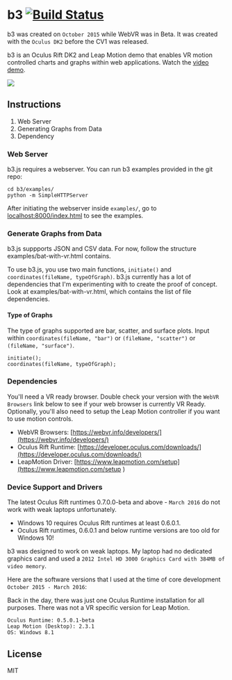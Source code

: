 b3 [![Build Status](https://travis-ci.org/huyle333/b3.svg?branch=master)](https://travis-ci.org/huyle333/b3)
==
b3 was created on `October 2015` while WebVR was in Beta. It was created with the `Oculus DK2` before the CV1 was released.

b3 is an Oculus Rift DK2 and Leap Motion demo that enables VR motion controlled charts and graphs within web applications. Watch the [video demo](https://www.youtube.com/watch?v=-ZkI8hTWrHA).

![](https://thumbs.gfycat.com/GrouchyDiligentAndeancat-size_restricted.gif)

## Instructions
1. Web Server
2. Generating Graphs from Data
3. Dependency

### Web Server
b3.js requires a webserver. You can run b3 examples provided in the git repo:
```
cd b3/examples/
python -m SimpleHTTPServer
```

After initiating the webserver inside `examples/`, go to [localhost:8000/index.html](http://localhost:8000/index.html) to see the examples.

### Generate Graphs from Data
b3.js suppports JSON and CSV data. For now, follow the structure examples/bat-with-vr.html contains.

To use b3.js, you use two main functions, `initiate()` and `coordinates(fileName, typeOfGraph)`. b3.js currently has a lot of dependencies that I'm experimenting with to create the proof of concept. Look at examples/bat-with-vr.html, which contains the list of file dependencies.

#### Type of Graphs
The type of graphs supported are bar, scatter, and surface plots. Input within `coordinates(fileName, "bar")` or `(fileName, "scatter")` or `(fileName, "surface")`.

```
initiate();
coordinates(fileName, typeOfGraph);
```

### Dependencies
You'll need a VR ready browser. Double check your version with the `WebVR Browsers` link below to see if your web browser is currently VR Ready. Optionally, you'll also need to setup the Leap Motion controller if you want to use motion controls.

+ WebVR Browsers: [https://webvr.info/developers/](https://webvr.info/developers/)
+ Oculus Rift Runtime: [https://developer.oculus.com/downloads/](https://developer.oculus.com/downloads/)
+ LeapMotion Driver: [https://www.leapmotion.com/setup](https://www.leapmotion.com/setup )

### Device Support and Drivers
The latest Oculus Rift runtimes 0.7.0.0-beta and above - `March 2016` do not work with weak laptops unfortunately.

- Windows 10 requires Oculus Rift runtimes at least 0.6.0.1.
- Oculus Rift runtimes, 0.6.0.1 and below runtime versions are too old for Windows 10!

b3 was designed to work on weak laptops. My laptop had no dedicated graphics card and used a `2012 Intel HD 3000 Graphics Card with 384MB of video memory`.

Here are the software versions that I used at the time of core development `October 2015 - March 2016`:

Back in the day, there was just one Oculus Runtime installation for all purposes. There was not a VR specific version for Leap Motion.
```
Oculus Runtime: 0.5.0.1-beta
Leap Motion (Desktop): 2.3.1
OS: Windows 8.1
```

## License
MIT

